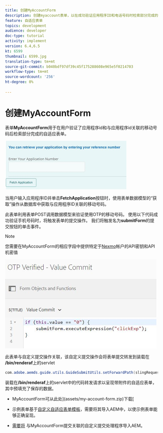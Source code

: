 ```yaml
---
title: 创建MyAccountForm
description: 创建myaccount表单，以在成功验证应用程序ID和电话号码时检索部分完成的表单。
feature: 自适应表单
topics: development
audience: developer
doc-type: tutorial
activity: implement
version: 6.4,6.5
kt: 6599
thumbnail: 6599.jpg
translation-type: tm+mt
source-git-commit: b040bdf97df39c45f175288608e965e5f0214703
workflow-type: tm+mt
source-wordcount: '256'
ht-degree: 0%

---
```




# 创建MyAccountForm

表单&#x200B;**MyAccountForm**&#x200B;用于在用户验证了应用程序id和与应用程序id关联的移动号码后检索部分完成的自适应表单。

![我的帐户表](assets/6599.JPG)

当用户输入应用程序ID并单击&#x200B;**FetchApplication**&#x200B;按钮时，使用表单数据模型的“获取”操作从数据库中获取与应用程序ID关联的移动号码。

此表单利用表单POST调用数据模型来验证使用OTP的移动号码。 使用以下代码成功验证手机号码时，将触发表单的提交操作。 我们将触发名为&#x200B;**submitForm**&#x200B;的提交按钮的单击事件。

>[!NOTE]
> 您需要在MyAccountForm的相应字段中提供特定于[Nexmo](https://dashboard.nexmo.com/)帐户的API密钥和API机密值

![trigger-submit](assets/trigger-submit.JPG)



此表单与自定义提交操作关联，该自定义提交操作会将表单提交转发到装载在&#x200B;**/bin/renderaf**&#x200B;上的servlet

```java
com.adobe.aemds.guide.utils.GuideSubmitUtils.setForwardPath(slingRequest,"/bin/renderaf",null,null);
```

装载在&#x200B;**/bin/renderaf**&#x200B;上的servlet中的代码转发请求以呈现带附件的自适应表单，其中预填充了保存的数据。


* MyAccountForm可从此处](assets/my-account-form.zip)下载[

* 示例表单基于[自定义自适应表单模板](assets/custom-template-with-page-component.zip)，需要将其导入AEM中，以使示例表单能够正确呈现。

* [需要将](assets/custom-submit-my-account-form.zip) 与MyAccountForm提交关联的自定义提交处理程序导入AEM。
